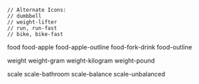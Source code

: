     // Alternate Icons:
    // dumbbell
    // weight-lifter
    // run, run-fast
    // bike, bike-fast

food
food-apple
food-apple-outline
food-fork-drink
food-outline


weight
weight-gram
weight-kilogram
weight-pound

scale
scale-bathroom
scale-balance
scale-unbalanced